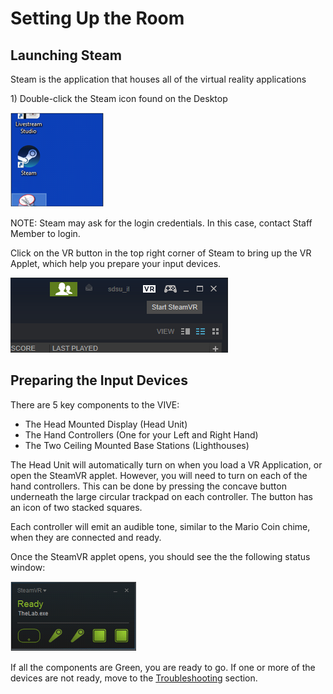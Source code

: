 # Setting Up the Room

## Launching Steam

Steam is the application that houses all of the virtual reality applications

1\) Double-click the Steam icon found on the Desktop

![](.gitbook/assets/desktop-steam.png)

NOTE: Steam may ask for the login credentials. In this case, contact Staff Member to login.

Click on the VR button in the top right corner of Steam to bring up the VR Applet, which help you prepare your input devices.

![](.gitbook/assets/steam-vr-button.png)

## Preparing the Input Devices

There are 5 key components to the VIVE:

* The Head Mounted Display \(Head Unit\)
* The Hand Controllers \(One for your Left and Right Hand\)
* The Two Ceiling Mounted Base Stations \(Lighthouses\)

The Head Unit will automatically turn on when you load a VR Application, or open the SteamVR applet. However, you will need to turn on each of the hand controllers. This can be done by pressing the concave button underneath the large circular trackpad on each controller. The button has an icon of two stacked squares.

Each controller will emit an audible tone, similar to the Mario Coin chime, when they are connected and ready.

Once the SteamVR applet opens, you should see the the following status window:

![](.gitbook/assets/vr-status-ok.png)

If all the components are Green, you are ready to go. If one or more of the devices are not ready, move to the [Troubleshooting](troubleshooting.md) section.

